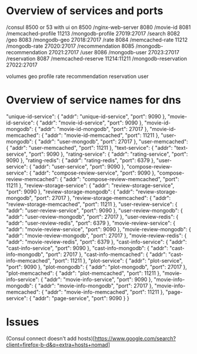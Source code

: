 # Overview of services and ports 
/consul 8500 or 53 with ui on 8500
/nginx-web-server 8080
/movie-id 8081
  /memcached-profile 11213
  /mongodb-profile 27019:27017
/search 8082
/geo 8083
  /mongodb-geo 27018:27017
/rate 8084
  /memcached-rate 11212
  /mongodb-rate 27020:27017
/recommendation 8085
  /mongodb-recommendation 27021:27017
/user 8086
  /mongodb-user 27023:27017
/reservation 8087
  /memcached-reserve 11214:11211
  /mongodb-reservation 27022:27017

volumes
geo profile rate recommendation reservation user

# Overview of service names for dns
  "unique-id-service": {
    "addr": "unique-id-service",
    "port": 9090
  },
  "movie-id-service": {
    "addr": "movie-id-service",
    "port": 9090
  },
  "movie-id-mongodb": {
    "addr": "movie-id-mongodb",
    "port": 27017
  },
  "movie-id-memcached": {
    "addr": "movie-id-memcached",
    "port": 11211
  },
  "user-mongodb": {
    "addr": "user-mongodb",
    "port": 27017
  },
  "user-memcached": {
    "addr": "user-memcached",
    "port": 11211
  },
  "text-service": {
    "addr": "text-service",
    "port": 9090
  },
  "rating-service": {
    "addr": "rating-service",
    "port": 9090
  },
  "rating-redis": {
    "addr": "rating-redis",
    "port": 6379
  },
  "user-service": {
    "addr": "user-service",
    "port": 9090
  },
  "compose-review-service": {
    "addr": "compose-review-service",
    "port": 9090
  },
  "compose-review-memcached": {
    "addr": "compose-review-memcached",
    "port": 11211
  },
  "review-storage-service": {
    "addr": "review-storage-service",
    "port": 9090
  },
  "review-storage-mongodb": {
    "addr": "review-storage-mongodb",
    "port": 27017
  },
  "review-storage-memcached": {
    "addr": "review-storage-memcached",
    "port": 11211
  },
  "user-review-service": {
    "addr": "user-review-service",
    "port": 9090
  },
  "user-review-mongodb": {
    "addr": "user-review-mongodb",
    "port": 27017
  },
  "user-review-redis": {
    "addr": "user-review-redis",
    "port": 6379
  },
  "movie-review-service": {
    "addr": "movie-review-service",
    "port": 9090
  },
  "movie-review-mongodb": {
    "addr": "movie-review-mongodb",
    "port": 27017
  },
  "movie-review-redis": {
    "addr": "movie-review-redis",
    "port": 6379
  },
  "cast-info-service": {
    "addr": "cast-info-service",
    "port": 9090
  },
  "cast-info-mongodb": {
    "addr": "cast-info-mongodb",
    "port": 27017
  },
  "cast-info-memcached": {
    "addr": "cast-info-memcached",
    "port": 11211
  },
  "plot-service": {
    "addr": "plot-service",
    "port": 9090
  },
  "plot-mongodb": {
    "addr": "plot-mongodb",
    "port": 27017
  },
  "plot-memcached": {
    "addr": "plot-memcached",
    "port": 11211
  },
  "movie-info-service": {
    "addr": "movie-info-service",
    "port": 9090
  },
  "movie-info-mongodb": {
    "addr": "movie-info-mongodb",
    "port": 27017
  },
  "movie-info-memcached": {
    "addr": "movie-info-memcached",
    "port": 11211
  },
  "page-service": {
    "addr": "page-service",
    "port": 9090
  }
}


# Issues
(Consul connect doesn't add hosts)[https://www.google.com/search?client=firefox-b-d&q=extra+hosts+nomad]